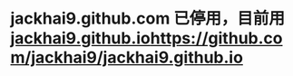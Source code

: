 # jackhai9.github.com 已停用，目前用 [jackhai9.github.io](https://github.com/jackhai9/jackhai9.github.io)https://github.com/jackhai9/jackhai9.github.io
